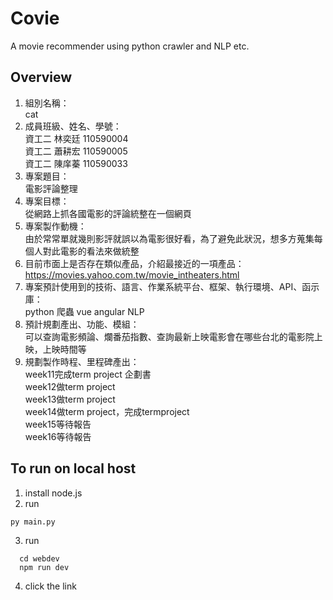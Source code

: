 # Covie
A movie recommender using python crawler and NLP etc.
## Overview
1. 組別名稱：<br>cat
2. 成員班級、姓名、學號：<br>
資工二 林奕廷 110590004<br>
資工二 蕭耕宏 110590005<br>
資工二 陳庠蓁 110590033<br>
3. 專案題目：<br>電影評論整理
4. 專案目標：<br>從網路上抓各國電影的評論統整在一個網頁
5. 專案製作動機：<br>由於常常單就幾則影評就誤以為電影很好看，為了避免此狀況，想多方蒐集每個人對此電影的看法來做統整
6. 目前市面上是否存在類似產品，介紹最接近的一項產品：<br>https://movies.yahoo.com.tw/movie_intheaters.html
7. 專案預計使用到的技術、語言、作業系統平台、框架、執行環境、API、函示庫：<br>python 爬蟲 vue angular NLP
8. 預計規劃產出、功能、模組：<br>可以查詢電影頻論、爛番茄指數、查詢最新上映電影會在哪些台北的電影院上映，上映時間等<br>
9. 規劃製作時程、里程碑產出：<br>
week11完成term project 企劃書<br>
week12做term project<br>
week13做term project<br>
week14做term project，完成termproject<br>
week15等待報告<br>
week16等待報告<br>
## To run on local host
1. install node.js
2. run 
```shell
py main.py
```
3. run 
```shell
  cd webdev
  npm run dev
```
4. click the link 
